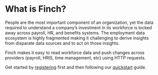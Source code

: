 # What is Finch?

People are the most important component of an organization, yet the data required to understand a company’s investment in its workforce is locked away across payroll, HR, and benefits systems. The employment data ecosystem is highly fragmented making it challenging to derive insights from disparate data sources and to act on those insights.

Finch makes it easy to read workforce data and push changes across providers (payroll, HRIS, time management, etc) using HTTP requests.

Get started by [registering](./2-Registration.md) first and then following our [quickstart](./3-Quickstart.md) guide.
